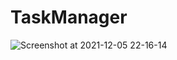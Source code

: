 # TaskManager
![Screenshot at 2021-12-05 22-16-14](https://user-images.githubusercontent.com/47239028/144786553-20cfa640-a3f8-4624-a94a-6a718775bce2.png)
